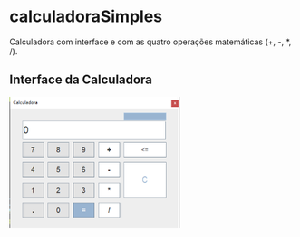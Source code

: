 # calculadoraSimples
Calculadora com interface e com as quatro operações matemáticas (+, -, *, /).

## Interface da Calculadora
<p float="left">
  <img src="interfaceCalculadora.png" width="300" />
</p>

